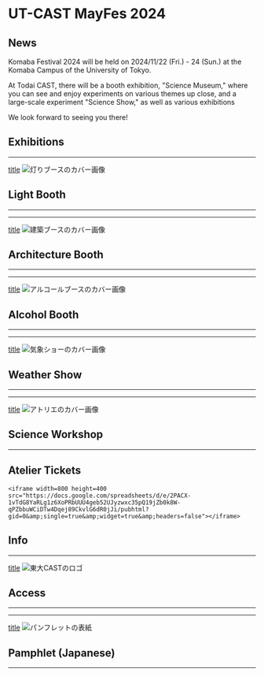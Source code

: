 # UT-CAST MayFes 2024

## News

Komaba Festival 2024 will be held on 2024/11/22 (Fri.) - 24 (Sun.) at the Komaba Campus of the University of Tokyo.

At Todai CAST, there will be a booth exhibition, "Science Museum," where you can see and enjoy experiments on various themes up close, and a large-scale experiment "Science Show," as well as various exhibitions 

We look forward to seeing you there!

## Exhibitions

---
[title](light)
![灯りブースのカバー画像](/img/toppage/灯り_top.png)
## Light Booth

---
---
[title](architecture)
![建築ブースのカバー画像](/img/toppage/建築_top.png)
## Architecture Booth

---
---
[title](alcohol)
![アルコールブースのカバー画像](/img/toppage/アルコール_top.png)
## Alcohol Booth

---
---
[title](weather)
![気象ショーのカバー画像](/img/toppage/気象_top.png)
## Weather Show

---
---
[title](atelier)
![アトリエのカバー画像](/img/toppage/アトリエ_top.png)
## Science Workshop

---


## Atelier Tickets

```
<iframe width=800 height=400 src="https://docs.google.com/spreadsheets/d/e/2PACX-1vTdG8YaRLg1z6XoPRbUUU4geb52UJyzwxc35pQ19jZb0k8W-qPZbbuWCiDTw4Dqej89CkvlG6dR0jJi/pubhtml?gid=0&amp;single=true&amp;widget=true&amp;headers=false"></iframe>
```


## Info

---
[title](access)
![東大CASTのロゴ](/img/sponsors/utcast.gif)
## Access

---
---
[title](pamphlet)
![パンフレットの表紙](/img/pamphlet/pamphlet.png)
## Pamphlet (Japanese)

---